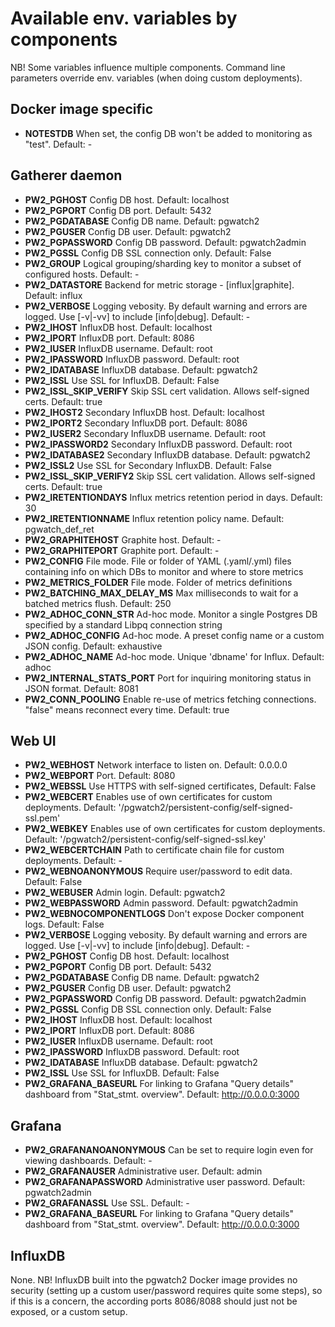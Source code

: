 # Available env. variables by components

NB! Some variables influence multiple components. Command line parameters override env. variables (when doing custom deployments).

## Docker image specific

- **NOTESTDB** When set, the config DB won't be added to monitoring as "test". Default: -

## Gatherer daemon

- **PW2_PGHOST** Config DB host. Default: localhost
- **PW2_PGPORT** Config DB port. Default: 5432
- **PW2_PGDATABASE** Config DB name. Default: pgwatch2
- **PW2_PGUSER** Config DB user. Default: pgwatch2
- **PW2_PGPASSWORD** Config DB password. Default: pgwatch2admin
- **PW2_PGSSL** Config DB SSL connection only. Default: False
- **PW2_GROUP** Logical grouping/sharding key to monitor a subset of configured hosts. Default: -
- **PW2_DATASTORE** Backend for metric storage - [influx|graphite]. Default: influx
- **PW2_VERBOSE** Logging vebosity. By default warning and errors are logged. Use [-v|-vv] to include [info|debug]. Default: -
- **PW2_IHOST** InfluxDB host. Default: localhost
- **PW2_IPORT** InfluxDB port. Default: 8086
- **PW2_IUSER** InfluxDB username. Default: root
- **PW2_IPASSWORD** InfluxDB password. Default: root
- **PW2_IDATABASE** InfluxDB database. Default: pgwatch2
- **PW2_ISSL** Use SSL for InfluxDB. Default: False
- **PW2_ISSL_SKIP_VERIFY** Skip SSL cert validation. Allows self-signed certs. Default: true
- **PW2_IHOST2** Secondary InfluxDB host. Default: localhost
- **PW2_IPORT2** Secondary InfluxDB port. Default: 8086
- **PW2_IUSER2** Secondary InfluxDB username. Default: root
- **PW2_IPASSWORD2** Secondary InfluxDB password. Default: root
- **PW2_IDATABASE2** Secondary InfluxDB database. Default: pgwatch2
- **PW2_ISSL2** Use SSL for Secondary InfluxDB. Default: False
- **PW2_ISSL_SKIP_VERIFY2** Skip SSL cert validation. Allows self-signed certs. Default: true
- **PW2_IRETENTIONDAYS** Influx metrics retention period in days. Default: 30
- **PW2_IRETENTIONNAME** Influx retention policy name. Default: pgwatch_def_ret
- **PW2_GRAPHITEHOST** Graphite host. Default: -
- **PW2_GRAPHITEPORT** Graphite port. Default: -
- **PW2_CONFIG** File mode. File or folder of YAML (.yaml/.yml) files containing info on which DBs to monitor and where to store metrics
- **PW2_METRICS_FOLDER** File mode. Folder of metrics definitions
- **PW2_BATCHING_MAX_DELAY_MS** Max milliseconds to wait for a batched metrics flush. Default: 250
- **PW2_ADHOC_CONN_STR** Ad-hoc mode. Monitor a single Postgres DB specified by a standard Libpq connection string
- **PW2_ADHOC_CONFIG** Ad-hoc mode. A preset config name or a custom JSON config. Default: exhaustive
- **PW2_ADHOC_NAME** Ad-hoc mode. Unique 'dbname' for Influx. Default: adhoc
- **PW2_INTERNAL_STATS_PORT** Port for inquiring monitoring status in JSON format. Default: 8081
- **PW2_CONN_POOLING** Enable re-use of metrics fetching connections. "false" means reconnect every time. Default: true


## Web UI

- **PW2_WEBHOST** Network interface to listen on. Default: 0.0.0.0
- **PW2_WEBPORT** Port. Default: 8080
- **PW2_WEBSSL** Use HTTPS with self-signed certificates, Default: False
- **PW2_WEBCERT** Enables use of own certificates for custom deployments. Default: '/pgwatch2/persistent-config/self-signed-ssl.pem'
- **PW2_WEBKEY** Enables use of own certificates for custom deployments. Default: '/pgwatch2/persistent-config/self-signed-ssl.key'
- **PW2_WEBCERTCHAIN** Path to certificate chain file for custom deployments. Default: -
- **PW2_WEBNOANONYMOUS** Require user/password to edit data. Default: False
- **PW2_WEBUSER** Admin login. Default: pgwatch2
- **PW2_WEBPASSWORD** Admin password. Default: pgwatch2admin
- **PW2_WEBNOCOMPONENTLOGS** Don't expose Docker component logs. Default: False
- **PW2_VERBOSE** Logging vebosity. By default warning and errors are logged. Use [-v|-vv] to include [info|debug]. Default: -
- **PW2_PGHOST** Config DB host. Default: localhost
- **PW2_PGPORT** Config DB port. Default: 5432
- **PW2_PGDATABASE** Config DB name. Default: pgwatch2
- **PW2_PGUSER** Config DB user. Default: pgwatch2
- **PW2_PGPASSWORD** Config DB password. Default: pgwatch2admin
- **PW2_PGSSL** Config DB SSL connection only. Default: False
- **PW2_IHOST** InfluxDB host. Default: localhost
- **PW2_IPORT** InfluxDB port. Default: 8086
- **PW2_IUSER** InfluxDB username. Default: root
- **PW2_IPASSWORD** InfluxDB password. Default: root
- **PW2_IDATABASE** InfluxDB database. Default: pgwatch2
- **PW2_ISSL** Use SSL for InfluxDB. Default: False
- **PW2_GRAFANA_BASEURL** For linking to Grafana "Query details" dashboard from "Stat_stmt. overview". Default: http://0.0.0.0:3000


## Grafana

- **PW2_GRAFANANOANONYMOUS** Can be set to require login even for viewing dashboards. Default: -
- **PW2_GRAFANAUSER** Administrative user. Default: admin
- **PW2_GRAFANAPASSWORD** Administrative user password. Default: pgwatch2admin
- **PW2_GRAFANASSL** Use SSL. Default: -
- **PW2_GRAFANA_BASEURL** For linking to Grafana "Query details" dashboard from "Stat_stmt. overview". Default: http://0.0.0.0:3000


## InfluxDB

None. NB! InfluxDB built into the pgwatch2 Docker image provides no security (setting up a custom user/password requires
quite some steps), so if this is a concern, the according ports 8086/8088 should just not be exposed, or a custom setup.
